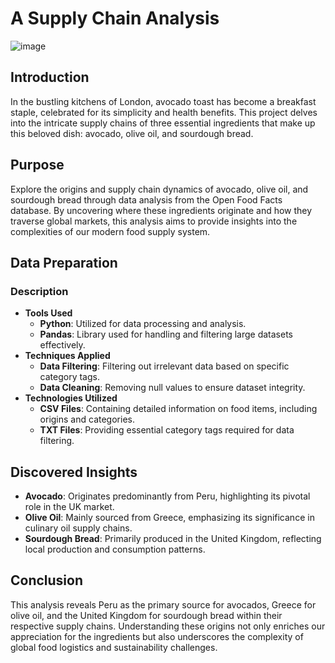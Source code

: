 # **A Supply Chain Analysis**

![image](https://github.com/user-attachments/assets/8eb14a0e-7a6d-4d25-9989-e1d161666f15)

## Introduction
In the bustling kitchens of London, avocado toast has become a breakfast staple, celebrated for its simplicity and health benefits. This project delves into the intricate supply chains of three essential ingredients that make up this beloved dish: avocado, olive oil, and sourdough bread.

## Purpose
Explore the origins and supply chain dynamics of avocado, olive oil, and sourdough bread through data analysis from the Open Food Facts database. By uncovering where these ingredients originate and how they traverse global markets, this analysis aims to provide insights into the complexities of our modern food supply system.

## Data Preparation
### Description
- **Tools Used**
  - **Python**: Utilized for data processing and analysis.
  - **Pandas**: Library used for handling and filtering large datasets effectively.
- **Techniques Applied**
  - **Data Filtering**: Filtering out irrelevant data based on specific category tags.
  - **Data Cleaning**: Removing null values to ensure dataset integrity.
- **Technologies Utilized**
  - **CSV Files**: Containing detailed information on food items, including origins and categories.
  - **TXT Files**: Providing essential category tags required for data filtering.

## Discovered Insights
- **Avocado**: Originates predominantly from Peru, highlighting its pivotal role in the UK market.
- **Olive Oil**: Mainly sourced from Greece, emphasizing its significance in culinary oil supply chains.
- **Sourdough Bread**: Primarily produced in the United Kingdom, reflecting local production and consumption patterns.

## Conclusion
This analysis reveals Peru as the primary source for avocados, Greece for olive oil, and the United Kingdom for sourdough bread within their respective supply chains. Understanding these origins not only enriches our appreciation for the ingredients but also underscores the complexity of global food logistics and sustainability challenges.

